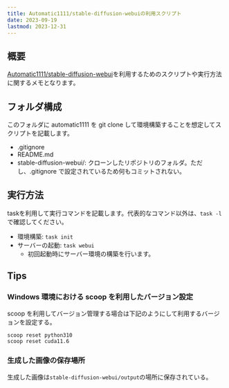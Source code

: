 ```yaml
---
title: Automatic1111/stable-diffusion-webuiの利用スクリプト
date: 2023-09-19
lastmod: 2023-12-31
---
```


## 概要

[Automatic1111/stable-diffusion-webui](https://github.com/AUTOMATIC1111/stable-diffusion-webui)を利用するためのスクリプトや実行方法に関するメモとなります。

## フォルダ構成

このフォルダに automatic1111 を git clone して環境構築することを想定してスクリプトを記載します。

- .gitignore
- README.md
- stable-diffusion-webui/: クローンしたリポジトリのフォルダ。ただし、.gitignore で設定されているため何もコミットされない。

## 実行方法

taskを利用して実行コマンドを記載します。代表的なコマンド以外は、`task -l`で確認してください。

- 環境構築: `task init`
- サーバーの起動: `task webui`
  - 初回起動時にサーバー環境の構築を行います。

## Tips

### Windows 環境における scoop を利用したバージョン設定

scoop を利用してバージョン管理する場合は下記のようにして利用するバージョンを設定する。

```sh
scoop reset python310
scoop reset cuda11.6
```

### 生成した画像の保存場所

生成した画像は`stable-diffusion-webui/output`の場所に保存されている。
